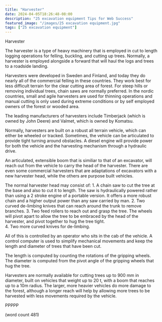 ```yaml
---
title: "Harvester"
date: 2024-04-05T18:26:48-08:00
description: "25 excavation equipment Tips for Web Success"
featured_image: "/images/25 excavation equipment.jpg"
tags: ["25 excavation equipment"]
---
```


Harvester

The harvester is a type of heavy machinery that is
employed in cut to length logging operations for
felling, buckling, and cutting up trees. Normally,
a harvester is employed alongside a forward that
will haul the logs and trees to a roadside landing.

Harvesters were developed in Sweden and Finland,
and today they do nearly all of the commercial
felling in these countries.  They work best for 
less difficult terrain for the clear cutting area
of forest.  For steep hills or removing individual
trees, chain saws are normally preferred.  In
the nordic countries, small and agile harvesters
are used for thinning operations and manual cutting
is only used during extreme conditions or by self
employed owners of the forest or wooded area.

The leading manufacturers of harvesters include
Timberjack (which is owned by John Deere) and 
Valmet, which is owned by Komatsu.

Normally, harvesters are built on a robust all
terrain vehicle, which can either be wheeled or
tracked.  Sometimes, the vehicle can be articulated
to provide tight turning around obstacles.  A 
diesel engine will provide power for both the 
vehicle and the harvesting mechanism through a
hydraulic drive.  

An articulated, extensible boom that is similiar
to that of an excavator, will reach out from the
vehicle to carry the head of the harvester.  There
are even some commercial harvesters that are 
adaptations of excavators with a new harvester 
head, while the others are purpose built vehicles.

The normal harvester head may consist of:
	1.  A chain saw to cut the tree at the
base and also to cut it to length.  The saw is
hydraulically powered rather than using a 2 stroke
engine of a portable version.  It offers a more
robust chain and a higher output power than any
saw carried by man.
	2.  Two curved de-limbing knives that can
reach around the trunk to remove branches.
	3.  Two feed rollers to reach out and grasp
the tree.  The wheels will pivot apart to allow
the tree to be embraced by the head of the harvester,
and pivot together to hug the tree tight.  
	4.  Two more curved knives for de-limbing.

All of this is controlled by an operator who sits
in the cab of the vehicle.  A control computer is
used to simplify mechanical movements and keep the
length and diameter of trees that have been cut.

The length is computed by counting the rotations
of the gripping wheels.  The diameter is computed
from the pivot angle of the gripping wheels that
hug the tree.  

Harvesters are normally available for cutting trees
up to 900 mm in diameter, built on vehicles that
weight up to 20 t, with a boom that reaches up to
a 10m radius.  The larger, more heavier vehicles
do more damage to the forest, although a longer 
reach will help by allowing more trees to be
harvested with less movements required by the
vehicle.

PPPPP

(word count 481)

